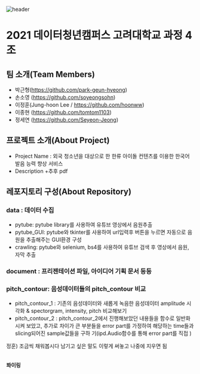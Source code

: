 ![header](https://capsule-render.vercel.app/api?type=waving&color=auto&height=250&section=header&text=📕2021%20데이터청년캠퍼스%20고려대학교%20과정%204조&fontSize=40)

# 2021 데이터청년캠퍼스 고려대학교 과정 4조

## 팀 소개(Team Members)
-  박근형(https://github.com/park-geun-hyeong)
- 손소영 (https://github.com/soyeongsohn)
- 이정훈(Jung-hoon Lee / https://github.com/hoonww)
- 이종현 (https://github.com/tomtom1103)
- 정세연 (https://github.com/Seyeon-Jeong)

## 프로젝트 소개(About Project)
- Project Name : 외국 청소년을 대상으로 한 한류 아이돌 컨텐츠를 이용한 한국어 발음 능력 향상 서비스
- Description
+추후 pdf

## 레포지토리 구성(About Repository)
### data : 데이터 수집
- pytube: pytube library를 사용하여 유튜브 영상에서 음원추출
- pytube_GUI: pytube와 tkinter를 사용하여 url입력후 버튼을 누르면 자동으로 음원을 추출해주는 GUI환경 구성
- crawling: pytube와 selenium, bs4를 사용하여 유튜브 검색 후 영상에서 음원, 자막 추출
### document : 프리젠테이션 파일, 아이디어 기획 문서 등등

### pitch_contour: 음성데이터들의 pitch_contour 비교
- pitch_contour_1 : 기존의 음성데이터와 새롭게 녹음한 음성데이터 amplitude 시각화 & spectorgram, intensity, pitch 비교해보기
- pitch_contour_2 : pitch_contour_2에서 진행해보았던 내용들을 함수로 일반화시켜 보았고, 추가로 차이가 큰 부분들을 error part를 가정하여 해당하는 time들과 slicing되어진 sample값들을 구하                     기(ipd.Audio함수를 통해 error part를 직접 )

정훈) 조금씩 채워봅시다
남기고 싶은 말도 이렇게 써놓고 나중에 지우면 됨

<br><b>퐈이링</b>

